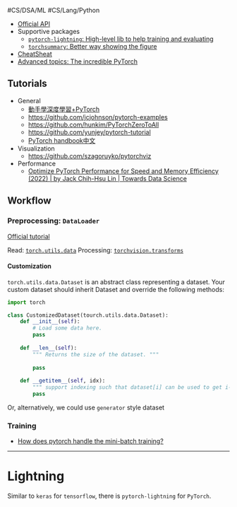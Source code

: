 #CS/DSA/ML #CS/Lang/Python 

* [Official API](https://pytorch.org/docs/stable/index.html)
* Supportive packages
    * [`pytorch-lightning`: High-level lib to help training and evaluating](https://github.com/PyTorchLightning/pytorch-lightning)
    * [`torchsummary`: Better way showing the figure](https://github.com/sksq96/pytorch-summary)
* [CheatSheat](https://hackmd.io/@rh0jTfFDTO6SteMDq91tgg/HkDRHKLrU)
* [Advanced topics: The incredible PyTorch](https://github.com/ritchieng/the-incredible-pytorch)

## Tutorials

* General
    * [動手學深度學習+PyTorch](https://tangshusen.me/Dive-into-DL-PyTorch/)
    * https://github.com/jcjohnson/pytorch-examples
    * https://github.com/hunkim/PyTorchZeroToAll
    * https://github.com/yunjey/pytorch-tutorial
    * [PyTorch handbook中文](https://github.com/zergtant/pytorch-handbook)
* Visualization
    * https://github.com/szagoruyko/pytorchviz
* Performance
    * [Optimize PyTorch Performance for Speed and Memory Efficiency (2022) | by Jack Chih-Hsu Lin | Towards Data Science](https://towardsdatascience.com/optimize-pytorch-performance-for-speed-and-memory-efficiency-2022-84f453916ea6)

## Workflow

### Preprocessing: `DataLoader`

[Official tutorial](https://pytorch.org/tutorials/recipes/recipes/custom_dataset_transforms_loader.html)

Read: [`torch.utils.data`](https://pytorch.org/docs/stable/data.html)
Processing: [`torchvision.transforms`](https://pytorch.org/docs/stable/torchvision/transforms.html)

#### Customization

`torch.utils.data.Dataset` is an abstract class representing a dataset. Your custom dataset should inherit Dataset and override the following methods:

```python
import torch

class CustomizedDataset(tourch.utils.data.Dataset):
    def __init__(self):
        # Load some data here.
        pass
        
    def __len__(self):
        """ Returns the size of the dataset. """
        
        pass
        
    def __getitem__(self, idx):
        """ support indexing such that dataset[i] can be used to get i-th sample. """
        pass
```

Or, alternatively, we could use `generator` style dataset

### Training

* [How does pytorch handle the mini-batch training?](https://discuss.pytorch.org/t/how-does-pytorch-handle-the-mini-batch-training/9707)

----

# Lightning

Similar to `keras` for `tensorflow`, there is `pytorch-lightning` for `PyTorch`.